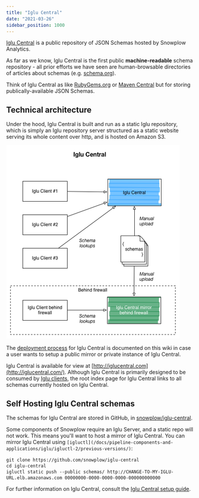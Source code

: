 ```yaml
---
title: "Iglu Central"
date: "2021-03-26"
sidebar_position: 1000
---
```


[Iglu Central](http://iglucentral.com/) is a public repository of JSON Schemas hosted by Snowplow Analytics.

As far as we know, Iglu Central is the first public **machine-readable** schema repository - all prior efforts we have seen are human-browsable directories of articles about schemas (e.g. [schema.org](http://schema.org/)).

Think of Iglu Central as like [RubyGems.org](http://rubygems.org/) or [Maven Central](http://central.maven.org/) but for storing publically-available JSON Schemas.

## [](https://github.com/snowplow/iglu/wiki/Iglu-Central#technical-architecture)Technical architecture

Under the hood, Iglu Central is built and run as a static Iglu repository, which is simply an Iglu repository server structured as a static website serving its whole content over http, and is hosted on Amazon S3.

![iglu-central-img](images/iglu-central.png)

The [deployment process](/docs/pipeline-components-and-applications/iglu/iglu-central-setup/) for Iglu Central is documented on this wiki in case a user wants to setup a public mirror or private instance of Iglu Central.

Iglu Central is available for view at [http://iglucentral.com](http://iglucentral.com/). Although Iglu Central is primarily designed to be consumed by [Iglu clients](/docs/pipeline-components-and-applications/iglu/iglu-clients/), the root index page for Iglu Central links to all schemas currently hosted on Iglu Central.

## [](https://github.com/snowplow/iglu/wiki/Iglu-Central#existing-and-new-schemas)Self Hosting Iglu Central schemas

The schemas for Iglu Central are stored in GitHub, in [snowplow/iglu-central](https://github.com/snowplow/iglu-central).

Some components of Snowplow require an Iglu Server, and a static repo will not work. This means you'll want to host a mirror of Iglu Central. You can mirror Iglu Central using `[igluctl](/docs/pipeline-components-and-applications/iglu/igluctl-2/previous-versions/)`:

```
git clone https://github.com/snowplow/iglu-central
cd iglu-central
igluctl static push --public schemas/ http://CHANGE-TO-MY-IGLU-URL.elb.amazonaws.com 00000000-0000-0000-0000-000000000000
```

For further information on Iglu Central, consult the [Iglu Central setup guide](/docs/pipeline-components-and-applications/iglu/iglu-central-setup/).
